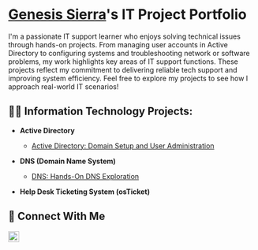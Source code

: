 # <a href="https://www.linkedin.com/in/genesis-sierra/">Genesis Sierra</a>'s IT Project Portfolio
I'm a passionate IT support learner who enjoys solving technical issues through hands-on projects. From managing user accounts in Active Directory to configuring systems and troubleshooting network or software problems, my work highlights key areas of IT support functions. These projects reflect my commitment to delivering reliable tech support and improving system efficiency. Feel free to explore my projects to see how I approach real-world IT scenarios!

<h2>👨‍💻 Information Technology Projects:</h2>

- <b>Active Directory</b>
  - [Active Directory: Domain Setup and User Administration](https://github.com/genesis-sierra/Active-Directory-Domain-Setup-and-User-Administration)

- <b>DNS (Domain Name System)</b>
  - [DNS: Hands-On DNS Exploration](https://github.com/genesis-sierra/dns-hands-on-exploration)
 
- <b>Help Desk Ticketing System (osTicket)</b>


## 🤳 Connect With Me

[<img align="left" alt="genesis-sierra | LinkedIn" width="22px" src="https://cdn.jsdelivr.net/npm/simple-icons@v3/icons/linkedin.svg" />][linkedin]

[linkedin]: https://linkedin.com/in/genesis-sierra

